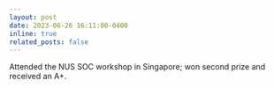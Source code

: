 ```yaml
---
layout: post
date: 2023-06-26 16:11:00-0400
inline: true
related_posts: false
---
```


Attended the NUS SOC workshop in Singapore; won second prize and received an A+.